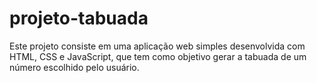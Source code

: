 # projeto-tabuada
Este projeto consiste em uma aplicação web simples desenvolvida com HTML, CSS e JavaScript, que tem como objetivo gerar a tabuada de um número escolhido pelo usuário.
